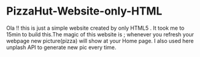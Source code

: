 # PizzaHut-Website-only-HTML
Ola !! this is just a simple website created by only HTML5 . It took me to 15min to build this.The magic of this website is ; whenever you refresh your webpage new picture(pizza) will show at your Home page. I also used here unplash API to generate new pic every time.
